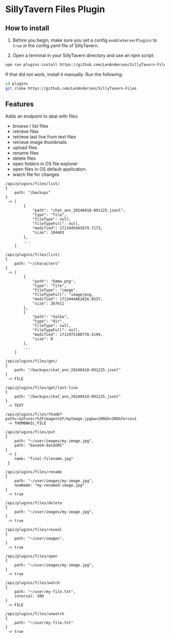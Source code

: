# SillyTavern Files Plugin

## How to install

1. Before you begin, make sure you set a config `enableServerPlugins` to `true` in the config.yaml file of SillyTavern.

2. Open a terminal in your SillyTavern directory and use an npm script:

```bash
npm run plugins:install https://github.com/LenAnderson/SillyTavern-Files
```

If that did not work, install it manually. Run the following:

```bash
cd plugins
git clone https://github.com/LenAnderson/SillyTavern-Files
```

## Features

Adds an endpoint to deal with files.

- browse / list files
- retrieve files
- retrieve last line from text files
- retrieve image thumbnails
- upload files
- rename files
- delete files
- open folders in OS file explorer
- open files in OS default application
- watch file for changes

```
/api/plugins/files/list/
{
	path: "/backups"
}
 -> [
		{
			"path": "chat_ann_20240418-091225.jsonl",
			"type": "file",
			"fileType": null,
			"fileTypeFull": null,
			"modified": 1713445945679.7173,
			"size": 104403
		},
		...
	]
```

```
/api/plugins/files/list/
{
	path: "~/characters"
}
 -> [
		{
			"path": "Emma.png",
			"type": "file",
			"fileType": "image",
			"fileTypeFull": "image/png,
			"modified": 1713444862816.0537,
			"size": 267611
		},
		{
			"path": "Valka",
			"type": "dir",
			"fileType": null,
			"fileTypeFull": null,
			"modified": 1712975180778.4194,
			"size": 0
		},
		...
	]
```

```
/api/plugins/files/get/
{
	path: "/backups/chat_ann_20240418-091225.jsonl"
}
 -> FILE
```

```
/api/plugins/files/get/last-line
{
	path: "/backups/chat_ann_20240418-091225.jsonl"
}
 -> TEXT
```

```
/api/plugins/files/thumb?path=~&2Fuser/%2Fimages%2F/myImage.jpg&w=200&h=200&force=1
 -> THUMBNAIL_FILE
```


```
/api/plugins/files/put
{
	path: "~/user/images/my-image.jpg",
	path: "base64-dataURI"
}
 -> {
	name: "final-filename.jpg"
 }
```

```
/api/plugins/files/rename
{
	path: "~/user/images/my-image.jpg",
	newName: "my-renamed-image.jpg"
}
 -> true
```

```
/api/plugins/files/delete
{
	path: "~/user/images/my-image.jpg",
}
 -> true
```

```
/api/plugins/files/reveal
{
	path: "~/user/images",
}
 -> true
```

```
/api/plugins/files/open
{
	path: "~/user/images/my-image.jpg",
}
 -> true
```

```
/api/plugins/files/watch
{
	path: "~/user/my-file.txt",
	interval: 500
}
 -> FILE
```

```
/api/plugins/files/unwatch
{
	path: "~/user/my-file.txt"
}
 -> true
```
